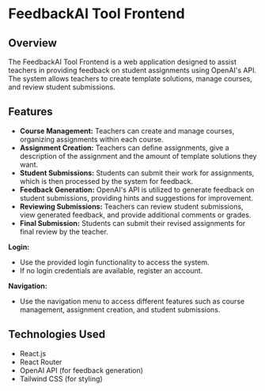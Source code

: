 # FeedbackAI Tool Frontend

## Overview
The FeedbackAI Tool Frontend is a web application designed to assist teachers in providing feedback on student assignments using OpenAI's API. The system allows teachers to create template solutions, manage courses, and review student submissions.

## Features
- **Course Management:** Teachers can create and manage courses, organizing assignments within each course.
- **Assignment Creation:** Teachers can define assignments, give a description of the assignment and the amount of template solutions they want.
- **Student Submissions:** Students can submit their work for assignments, which is then processed by the system for feedback.
- **Feedback Generation:** OpenAI's API is utilized to generate feedback on student submissions, providing hints and suggestions for improvement.
- **Reviewing Submissions:** Teachers can review student submissions, view generated feedback, and provide additional comments or grades.
- **Final Submission:** Students can submit their revised assignments for final review by the teacher.


 **Login:**
   - Use the provided login functionality to access the system.
   - If no login credentials are available, register an account.

 **Navigation:**
   - Use the navigation menu to access different features such as course management, assignment creation, and student submissions.

## Technologies Used
- React.js
- React Router
- OpenAI API (for feedback generation)
- Tailwind CSS (for styling)
